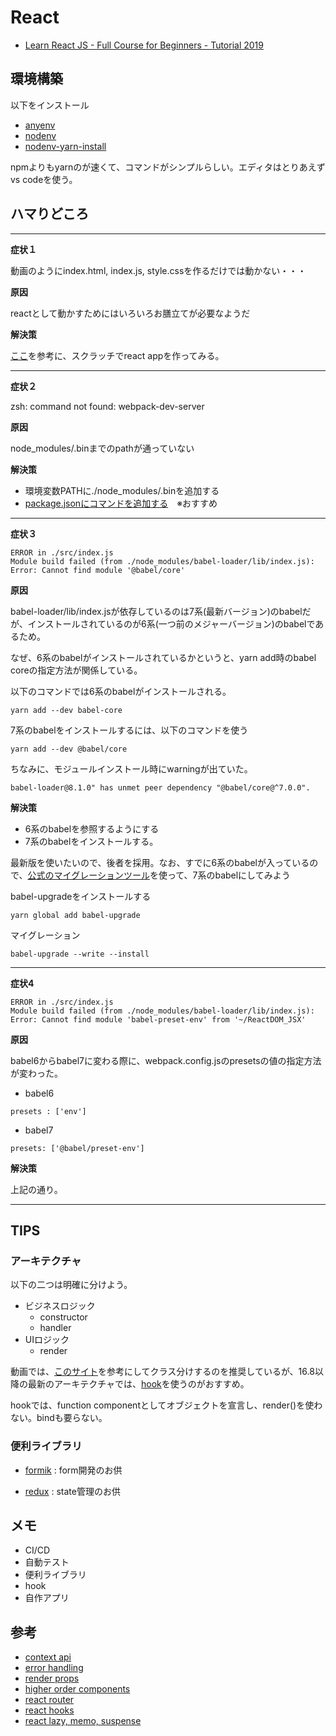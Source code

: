 # React
* [Learn React JS - Full Course for Beginners - Tutorial 2019](https://www.youtube.com/watch?v=DLX62G4lc44)

## 環境構築

以下をインストール

* [anyenv](https://github.com/anyenv/anyenv)
* [nodenv](https://github.com/nodenv/nodenv)
* [nodenv-yarn-install](https://github.com/pine/nodenv-yarn-install)

npmよりもyarnのが速くて、コマンドがシンプルらしい。エディタはとりあえずvs codeを使う。

## ハマりどころ

---

**症状１**

動画のようにindex.html, index.js, style.cssを作るだけでは動かない・・・

**原因**

reactとして動かすためにはいろいろお膳立てが必要なようだ

**解決策**

[ここ](https://medium.com/mtholla/react-app-from-scratch-in-5-steps-e72d82034d5a)を参考に、スクラッチでreact appを作ってみる。

---

**症状２**

zsh: command not found: webpack-dev-server

**原因**

node_modules/.binまでのpathが通っていない

**解決策**

* 環境変数PATHに./node_modules/.binを追加する
* [package.jsonにコマンドを追加する](https://stackoverflow.com/questions/31611527/webpack-webpack-dev-server-command-not-found)　※おすすめ

---

**症状３**

```
ERROR in ./src/index.js
Module build failed (from ./node_modules/babel-loader/lib/index.js):
Error: Cannot find module '@babel/core'  
```

**原因**

babel-loader/lib/index.jsが依存しているのは7系(最新バージョン)のbabelだが、インストールされているのが6系(一つ前のメジャーバージョン)のbabelであるため。

なぜ、6系のbabelがインストールされているかというと、yarn add時のbabel coreの指定方法が関係している。

以下のコマンドでは6系のbabelがインストールされる。

```
yarn add --dev babel-core
```

7系のbabelをインストールするには、以下のコマンドを使う

```
yarn add --dev @babel/core
```

ちなみに、モジュールインストール時にwarningが出ていた。

```
babel-loader@8.1.0" has unmet peer dependency "@babel/core@^7.0.0".
```

**解決策**

* 6系のbabelを参照するようにする
* 7系のbabelをインストールする。

最新版を使いたいので、後者を採用。なお、すでに6系のbabelが入っているので、[公式のマイグレーションツール](https://github.com/babel/babel-upgrade)を使って、7系のbabelにしてみよう

babel-upgradeをインストールする

```
yarn global add babel-upgrade
```

マイグレーション

```
babel-upgrade --write --install
```

---

**症状4**

```
ERROR in ./src/index.js
Module build failed (from ./node_modules/babel-loader/lib/index.js):
Error: Cannot find module 'babel-preset-env' from '~/ReactDOM_JSX'
```

**原因**

babel6からbabel7に変わる際に、webpack.config.jsのpresetsの値の指定方法が変わった。

* babel6

```
presets : ['env']
```

* babel7

```
presets: ['@babel/preset-env']
```

**解決策**

上記の通り。

---

## TIPS

### アーキテクチャ

以下の二つは明確に分けよう。
* ビジネスロジック
    * constructor
    * handler
* UIロジック
    * render

動画では、[このサイト](https://medium.com/@dan_abramov/smart-and-dumb-components-7ca2f9a7c7d0)を参考にしてクラス分けするのを推奨しているが、16.8以降の最新のアーキテクチャでは、[hook](https://reactjs.org/docs/hooks-intro.html)を使うのがおすすめ。

hookでは、function componentとしてオブジェクトを宣言し、render()を使わない。bindも要らない。

### 便利ライブラリ

* [formik](https://github.com/jaredpalmer/formik) : form開発のお供

* [redux](https://github.com/reduxjs/redux) : state管理のお供

## メモ

* CI/CD
* 自動テスト
* 便利ライブラリ
* hook
* 自作アプリ

## 参考

* [context api](https://reactjs.org/docs/context.html)
* [error handling](https://reactjs.org/blog/2017/07/26/error-handling-in-react-16.html)
* [render props](https://reactjs.org/docs/render-props.html)
* [higher order components](https://reactjs.org/docs/higher-order-components.html)
* [react router](https://reacttraining.com/react-router/)
* [react hooks](https://reactjs.org/docs/hooks-overview.html)
* [react lazy, memo, suspense](https://ja.reactjs.org/blog/2018/10/23/react-v-16-6.html)
